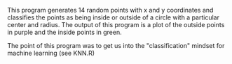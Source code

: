 This program generates 14 random points with x and y coordinates and classifies the points as being inside or outside of
a circle with a particular center and radius.  The output of this program is a plot of the outside points in purple and the inside points in green.

The point of this program was to get us into the "classification" mindset for machine learning (see KNN.R)
